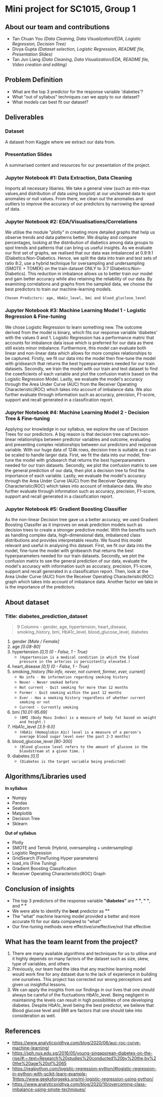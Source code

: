 # **Mini project for SC1015, Group 1**

## About our team and contributions
- Tan Chuan You *(Data Cleaning, Data Visualization/EDA, Logistic Regression, Decision Tree)*
- Divya Gupta *(Dataset selection, Logistic Regression, README file, Presentation Slides)*
- Tan Jun Liang *(Data Cleaning, Data Visualization/EDA, README file, Video creation and editing)*

## Problem Definition
- What are the top 3 predictor for the response variable 'diabetes'?
- What "out of syllabus" techniques can we apply to our dataset?
- What models can best fit our dataset?

## Deliverables

### Dataset
A dataset from Kaggle where we extract our data from.

### Presentation Slides
A summarised content and resources for our presentation of the project.

### Jupyter Notebook #1: Data Extraction, Data Cleaning
Imports all necessary libaries. We take a general view (such as min-max values,and distribution of data using boxplot) at our uncleaned data to spot anomalies or null values. From there, we clean out the anomalies and outliers to improve the accuracy of our predictors by narrowing the spread of data.

### Jupyter Notebook #2: EDA/Visualisations/Correlations
We utilise the module "plotly" in creating more detailed graphs that help us observe trends and data patterns better. We display and compare percentages, looking at the distribution of diabetics among data groups to spot trends and patterns that can bring us useful insights. As we evaluate our first set of graphs, we realised that our data was imbalanced at 0.9:9.1 (Diabetics:Non-Diabetics. Hence, we split the data into train and test sets of ratio 8:2, use a hybrid technique for oversampling and undersampling (SMOTE + TOMEK) on the train dataset ONLY to 3:7 (Diabetics:Non-Diabetics). This reduction in imbalance allows us to better train our model and gain better accuracy while also retaining the reliability of our data. By examining correlations and graphs from the sampled data, we choose the best predictors to train our machine-learning models. 

`Chosen Predictors: age, HbA1c_level, bmi and blood_gluclose_level`

### Jupyter Notebook #3: Machine Learning Model 1 - Logistic Regression & Fine-tuning
We chose Logistic Regression to learn something new. The outcome derived from the model is binary, which fits our response variable 'diabetes' with the values 0 and 1. Logistic Regression has a performance matric that accounts for imbalance data issue which is preferred for our data as there still exists minor imbalance. Furthermore, this model can evaluate both linear and non-linear data which allows for more complex relationships to be captured. Firstly, we fit our data into the model then fine-tune the model with gridsearch that returns the best hyperparameters needed for our train datasets. Secondly, we train the model with our train and test dataset to find the coeeficients of each variable and plot the confusion matrix based on the Logistic Regression Model. Lastly, we evaluate the model's accuracy through the Area Under Curve (AUC) from the Receiver Operating Characteristic(ROC) which takes into account of imbalance data. We also further evaluate through information such as accuracy, precision, F1-score, support and recall generated in a classification report.

### Jupyter Notebook #4: Machine Learning Model 2 - Decision Tree & Fine-tuning
Applying our knowledge in our syllabus, we explore the use of Decision Trees for our predictors. A big reason is that decision tree captures non-linear relationships between predictor variables and outcome, evaluating and presenting complex relationships between our predictors and response variable. With our huge data of 124k rows, decision tree is suitable as it can be scaled to handle larger data.  First, we fit the data into our model, fine-tune the model with gridsearch that returns the best hyperparameters needed for our train datasets. Secondly, we plot the confusion matrix to see the general prediction of our data, then plot a decision tree to find the importance of each variable. Lastly, we evaluate the model's accuracy through the Area Under Curve (AUC) from the Receiver Operating Characteristic(ROC) which takes into account of imbalance data. We also further evaluate through information such as accuracy, precision, F1-score, support and recall generated in a classification report.

### Jupyter Notebook #5: Gradient Boosting Classifier
As the non-linear Decision tree gave us a better accuracy, we used Gradient Boosting Classifer as it improves on weak prediction models such as decision trees to create a stronger predictive model. With the benefits such as handling complex data, high-dimensional data, imbalanced class distributions and provides interpretable results. We found this model relevant and useful in analysing this dataset. First, we fit our data into the model, fine-tune the model with gridsearch that returns the best hyperparameters needed for our train datasets. Secondly, we plot the confusion matrix to see the general prediction of our data, evaluate the model's accuracy with  information such as accuracy, precision, F1-score, support and recall generated in a classification report. Then, look at the Area Under Curve (AUC) from the Receiver Operating Characteristic(ROC) graph which takes into account of imbalance data. Another factor we take in is the importance of the predictors.


## About dataset
### Title: diabetes_prediction_dataset
> 9 Columns - gender, age, hypertension, heart_disease, smoking_history, bmi, HbA1c_level, blood_glucose_level, diabetes

1) gender *[Male / Female]*
2) age *[0.08-80]* 
3) hypertension *[0,1] (0 - False, 1 - True)*
    - `(Hypertension is a medical condition in which the blood pressure in the arteries is persistently elevated.)`
4) heart_disease *[0,1] (0 - False, 1 - True)*
5) smoking_history *[No info, never, not current, former, ever, current]* 
    - `No info - No information regarding smoking history`
    - `Never - Never smoked before`
    - `Not current - Quit smoking for more than 12 months`
    - `Former - Quit smoking within the past 12 months`
    - `Ever - Has a smoking history regardless of whether current smoking or not`
    - `Current - Currently smoking`
6) bmi *[10.01-95.69]* 
    - `(BMI (Body Mass Index) is a measure of body fat based on weight and height.)`
7) HbA1c_level *[3.5-9.0]* 
    - `(HbA1c (Hemoglobin A1c) level is a measure of a person's average blood sugar level over the past 2-3 months)`
8) blood_glucose_level *[80-300]* 
    - `(Blood glucose level refers to the amount of glucose in the bloodstream at a given time. )`
9) diabetes *[0,1]* 
    - `(Diabetes is the target variable being predicted)`

## Algorithms/Libraries used
**In syllabus**
- Numpy
- Pandas
- Seaborn
- Matplotlib
- Decision Tree
- Sklearn

**Out of syllabus**
- Plotly
- SMOTE and Temok (Hybrid, oversampling + undersampling)
- Logistic Regression
- GridSearch (FineTuning Hyper parameters)
- load_iris (Fine Tuning)
- Gradient Boosting Classification
- Receiver Operating Characteristic(ROC) Graph


## Conclusion of insights
- The top 3 predictors of the response variable **"diabetes"** are **" "**, **" "**, and **" "**
- We were able to identify the **best** predictor as **""**
- The "what" machine learning model provided a better and more accurate fit for our data compared to "what"
- Our fine-tuning methods were effective/uneffective/not that effective

## What has the team learnt from the project?
1) There are many available algorithms and techniques for us to utilise and it highly depends on many factors of the dataset such as size, skew, type of variables, and others
2) Previously, our team had the idea that any machine learning model would work fine for any dataset due to the lack of experience in building one ourselves. This project has corrected our wrong perceptions and given us insightful lessons.
3) We can apply the insights from our findings in our lives that one should always be careful of the fluctuations HbA1c_level. Being negligent in maintaining the levels can result in high possibilities of one developing diabetes. Despite HbA1c_level being the best predictor, we believe that Blood glucose level and BMI are factors that one should take into consideration as well.

## References
- https://www.analyticsvidhya.com/blog/2020/06/auc-roc-curve-machine-learning/
- https://sph.nus.edu.sg/2016/05/young-singaporean-diabetes-on-the-rise/#:~:text=Research%20studies%20conducted%20by%20the,by%20the%20age%20of%2065
- https://realpython.com/logistic-regression-python/#logistic-regression-in-python-with-scikit-learn-example-1https://www.geeksforgeeks.org/ml-logistic-regression-using-python/
- https://www.analyticsvidhya.com/blog/2020/10/overcoming-class-imbalance-using-smote-techniques/
